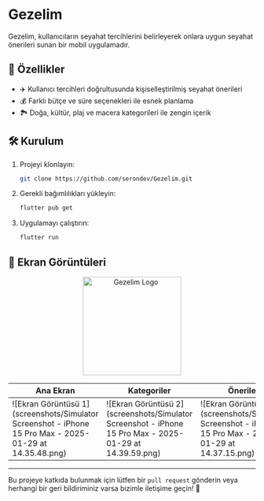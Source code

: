 # Gezelim

Gezelim, kullanıcıların seyahat tercihlerini belirleyerek onlara uygun seyahat önerileri sunan bir mobil uygulamadır.

## 📌 Özellikler

- ✈️ Kullanıcı tercihleri doğrultusunda kişiselleştirilmiş seyahat önerileri
- 💰 Farklı bütçe ve süre seçenekleri ile esnek planlama
- 🏞️ Doğa, kültür, plaj ve macera kategorileri ile zengin içerik

## 🛠️ Kurulum

1. Projeyi klonlayın:
   ```bash
   git clone https://github.com/serondev/Gezelim.git
   ```

2. Gerekli bağımlılıkları yükleyin:
   ```bash
   flutter pub get
   ```

3. Uygulamayı çalıştırın:
   ```bash
   flutter run
   ```

## 📸 Ekran Görüntüleri

<center>
<img src="screenshots/logo.png" alt="Gezelim Logo" width="200">
</center>

| Ana Ekran | Kategoriler | Öneriler |
|-----------|------------|----------|
| ![Ekran Görüntüsü 1](screenshots/Simulator Screenshot - iPhone 15 Pro Max - 2025-01-29 at 14.35.48.png) | ![Ekran Görüntüsü 2](screenshots/Simulator Screenshot - iPhone 15 Pro Max - 2025-01-29 at 14.39.59.png) | ![Ekran Görüntüsü 3](screenshots/Simulator Screenshot - iPhone 15 Pro Max - 2025-01-29 at 14.37.15.png) |

---

Bu projeye katkıda bulunmak için lütfen bir `pull request` gönderin veya herhangi bir geri bildiriminiz varsa bizimle iletişime geçin! 🚀

